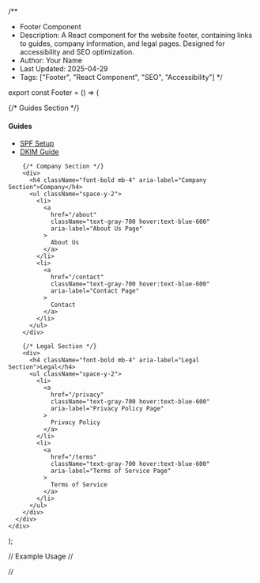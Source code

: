 /**
 * Footer Component
 * Description: A React component for the website footer, containing links to guides, company information, and legal pages. Designed for accessibility and SEO optimization.
 * Author: Your Name
 * Last Updated: 2025-04-29
 * Tags: ["Footer", "React Component", "SEO", "Accessibility"]
 */

export const Footer = () => (
  <footer className="bg-gray-100 mt-12 py-8">
    <div className="max-w-7xl mx-auto px-4">
      <div className="grid grid-cols-3 gap-8">
        {/* Guides Section */}
        <div>
          <h4 className="font-bold mb-4" aria-label="Guides Section">Guides</h4>
          <ul className="space-y-2">
            <li>
              <a
                href="/spf"
                className="text-gray-700 hover:text-blue-600"
                aria-label="SPF Setup Guide"
              >
                SPF Setup
              </a>
            </li>
            <li>
              <a
                href="/dkim"
                className="text-gray-700 hover:text-blue-600"
                aria-label="DKIM Guide"
              >
                DKIM Guide
              </a>
            </li>
          </ul>
        </div>

        {/* Company Section */}
        <div>
          <h4 className="font-bold mb-4" aria-label="Company Section">Company</h4>
          <ul className="space-y-2">
            <li>
              <a
                href="/about"
                className="text-gray-700 hover:text-blue-600"
                aria-label="About Us Page"
              >
                About Us
              </a>
            </li>
            <li>
              <a
                href="/contact"
                className="text-gray-700 hover:text-blue-600"
                aria-label="Contact Page"
              >
                Contact
              </a>
            </li>
          </ul>
        </div>

        {/* Legal Section */}
        <div>
          <h4 className="font-bold mb-4" aria-label="Legal Section">Legal</h4>
          <ul className="space-y-2">
            <li>
              <a
                href="/privacy"
                className="text-gray-700 hover:text-blue-600"
                aria-label="Privacy Policy Page"
              >
                Privacy Policy
              </a>
            </li>
            <li>
              <a
                href="/terms"
                className="text-gray-700 hover:text-blue-600"
                aria-label="Terms of Service Page"
              >
                Terms of Service
              </a>
            </li>
          </ul>
        </div>
      </div>
    </div>
  </footer>
);

// Example Usage
// <Footer>
// </Footer>



